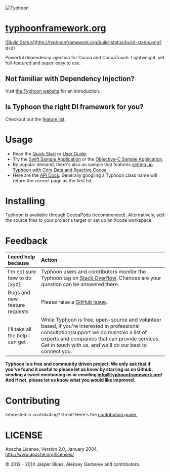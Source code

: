 ![Typhoon](http://www.typhoonframework.org/typhoon-splash.png)
# <a href="http://typhoonframework.org">typhoonframework.org</a>
<a href="http://builds.appsquick.ly/browse/TPN-TC/latest">
![Build Status](http://typhoonframework.org/build-status/build-status.png?q=z)
</a>

Powerful dependency injection for Cocoa and CocoaTouch. Lightweight, yet full-featured and super-easy to use. 

## Not familiar with Dependency Injection? 

Visit <a href="http://typhoonframework.org">the Typhoon website</a> for an introduction.

## Is Typhoon the right DI framework for you? 

Checkout out the <a href="http://www.typhoonframework.org/#features">feature list</a>. 

# Usage

* Read the <a href="https://github.com/typhoon-framework/Typhoon/wiki/Quick-Start">Quick Start</a> or <a href="https://github.com/typhoon-framework/Typhoon/wiki/Types-of-Injections">User Guide</a>.
* Try the <a href="https://github.com/typhoon-framework/Typhoon-Swift-Example">Swift Sample Application</a> or the <a href="https://github.com/typhoon-framework/Typhoon-example">Objective-C Sample Application</a>. 
* By popular demand, there's also an sample that features <a href="https://github.com/typhoon-framework/Typhoon-CoreData-RAC-Example">setting up Typhoon with Core Data and Reactive Cocoa</a>.
* Here are the <a href="http://www.typhoonframework.org/docs/latest/api/modules.html">API Docs</a>. Generally googling a Typhoon class name will return the correct page as the first hit. 


# Installing

Typhoon is available through <a href="http://cocoapods.org/?q=Typhoon">CocoaPods</a> (recommended). Alternatively, add the source files to your project's target or set up an Xcode workspace. 

# Feedback

| I need help because | Action |
| :---------- | :------ | 
I'm not sure how to do [xyz]  | Typhoon users and contributors monitor the Typhoon tag on <a href="http://stackoverflow.com/questions/tagged/typhoon?sort=newest&pageSize=15">Stack Overflow</a>. Chances are your question can be answered there. 
Bugs and new feature requests | Please raise a <a href="https://github.com/typhoon-framework/Typhoon/issues">GitHub issue</a>.
I'll take all the help I can get | While Typhoon is free, open-source and volunteer based, if you're interested in professional consultation/support we do maintain a list of experts and companies that can provide services. Get in touch with us, and we'll do our best to connect you. 

**Typhoon is a free and community driven project. We only ask that if you've found it useful to please let us know by starring us on Github, sending a tweet mentioning us or emailing info@typhoonframework.org! And if not, please let us know what you would like improved.**

# Contributing

Interested in contributing? Great! Here's the <a href="https://github.com/typhoon-framework/Typhoon/wiki/Contribution-Guide">contribution guide.</a>


# LICENSE

Apache License, Version 2.0, January 2004, http://www.apache.org/licenses/

© 2012 - 2014 Jasper Blues, Aleksey Garbarev and contributors.




